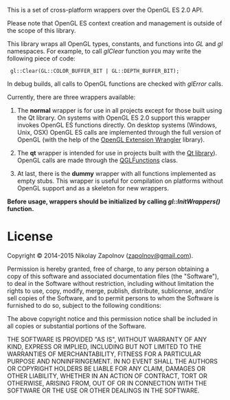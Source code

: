
This is a set of cross-platform wrappers over the OpenGL ES 2.0 API.

Please note that OpenGL ES context creation and management is outside of the scope
of this library.

This library wraps all OpenGL types, constants, and functions into *GL*
and *gl* namespaces. For example, to call *glClear* function you may write the
following piece of code:

     gl::Clear(GL::COLOR_BUFFER_BIT | GL::DEPTH_BUFFER_BIT);

In debug builds, all calls to OpenGL functions are checked with *glError*
calls.

Currently, there are three wrappers available:

1. The **normal** wrapper is for use in all projects except for those built
   using the Qt library. On systems with OpenGL ES 2.0 support this wrapper
   invokes OpenGL ES functions directly. On desktop systems (Windows, Unix,
   OSX) OpenGL ES calls are implemented through the full version of OpenGL (with
   the help of the [OpenGL Extension Wrangler](http://glew.sourceforge.net/)
   library).

2. The **qt** wrapper is intended for use in projects built with the
   [Qt library](http://qt-project.org/)). OpenGL calls are made through the
   [QGLFunctions](http://qt-project.org/doc/qt-5/qglfunctions.html) class.

3. At last, there is the **dummy** wrapper with all functions implemented as
   empty stubs. This wrapper is useful for compilation on platforms without
   OpenGL support and as a skeleton for new wrappers.

**Before usage, wrappers should be initialized by calling *gl::InitWrappers()*
function.**


License
=======

Copyright © 2014-2015 Nikolay Zapolnov (zapolnov@gmail.com).

Permission is hereby granted, free of charge, to any person obtaining a copy
of this software and associated documentation files (the "Software"), to deal
in the Software without restriction, including without limitation the rights
to use, copy, modify, merge, publish, distribute, sublicense, and/or sell
copies of the Software, and to permit persons to whom the Software is
furnished to do so, subject to the following conditions:

The above copyright notice and this permission notice shall be included in
all copies or substantial portions of the Software.

THE SOFTWARE IS PROVIDED "AS IS", WITHOUT WARRANTY OF ANY KIND, EXPRESS OR
IMPLIED, INCLUDING BUT NOT LIMITED TO THE WARRANTIES OF MERCHANTABILITY,
FITNESS FOR A PARTICULAR PURPOSE AND NONINFRINGEMENT. IN NO EVENT SHALL THE
AUTHORS OR COPYRIGHT HOLDERS BE LIABLE FOR ANY CLAIM, DAMAGES OR OTHER
LIABILITY, WHETHER IN AN ACTION OF CONTRACT, TORT OR OTHERWISE, ARISING FROM,
OUT OF OR IN CONNECTION WITH THE SOFTWARE OR THE USE OR OTHER DEALINGS IN
THE SOFTWARE.
